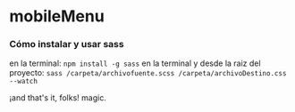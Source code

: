 # mobileMenu

### Cómo instalar y usar sass 
en la terminal: 
`npm install -g sass`
en la terminal y desde la raiz del proyecto: 
`sass /carpeta/archivofuente.scss /carpeta/archivoDestino.css --watch`

¡and that's it, folks! magic.
